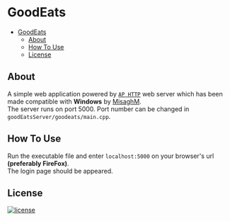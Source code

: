 # GoodEats

-   [GoodEats](#GoodEats)
    -   [About](#About)
    -   [How To Use](#How-To-Use)
    -   [License](#License)

## About

A simple web application powered by [`AP HTTP`](https://github.com/UTAP/APHTTP "AP HTTP GitHub") web server which has been made compatible with **Windows** by [MisaghM](https://github.com/MisaghM/APHTTP-Cross-Platform).  
The server runs on port 5000. Port number can be changed in `goodEatsServer/goodeats/main.cpp`.

## How To Use

Run the executable file and enter `localhost:5000` on your browser's url **(preferably FireFox)**.  
The login page should be appeared.

## License

[![license](https://img.shields.io/badge/license-MIT-blue.svg?style=flat)](https://github.com/PashaBarahimi/GoodEatsWeb/blob/master/LICENSE "License")

